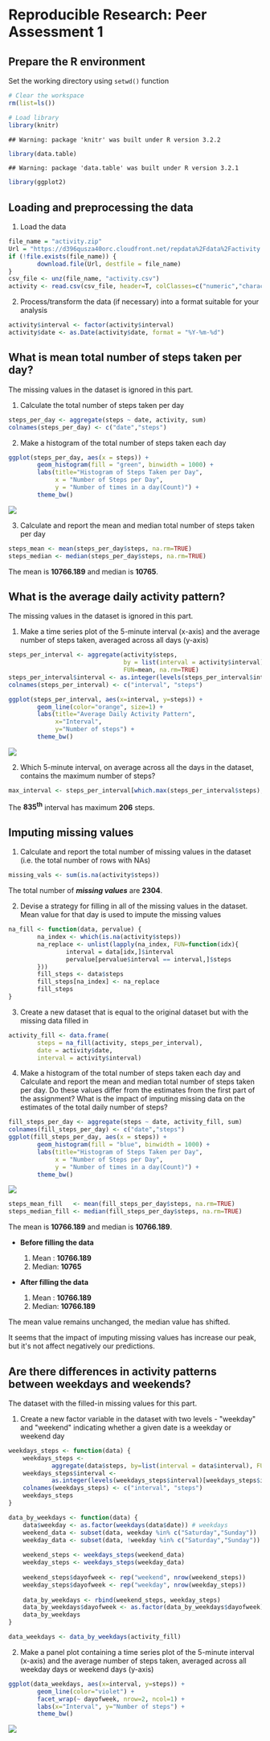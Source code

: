 # Reproducible Research: Peer Assessment 1



## Prepare the R environment
Set the working directory using `setwd()` function

```r
# Clear the workspace
rm(list=ls())

# Load library
library(knitr)
```

```
## Warning: package 'knitr' was built under R version 3.2.2
```

```r
library(data.table)
```

```
## Warning: package 'data.table' was built under R version 3.2.1
```

```r
library(ggplot2)
```



## Loading and preprocessing the data
1. Load the data


```r
file_name = "activity.zip"
Url = "https://d396qusza40orc.cloudfront.net/repdata%2Fdata%2Factivity.zip"
if (!file.exists(file_name)) {
        download.file(Url, destfile = file_name)
}
csv_file <- unz(file_name, "activity.csv")
activity <- read.csv(csv_file, header=T, colClasses=c("numeric","character", "numeric"))
```

2. Process/transform the data (if necessary) into a format suitable for your analysis


```r
activity$interval <- factor(activity$interval)
activity$date <- as.Date(activity$date, format = "%Y-%m-%d")
```



## What is mean total number of steps taken per day?
The missing values in the dataset is ignored in this part.

1. Calculate the total number of steps taken per day


```r
steps_per_day <- aggregate(steps ~ date, activity, sum)
colnames(steps_per_day) <- c("date","steps")
```

2. Make a histogram of the total number of steps taken each day


```r
ggplot(steps_per_day, aes(x = steps)) + 
        geom_histogram(fill = "green", binwidth = 1000) + 
        labs(title="Histogram of Steps Taken per Day", 
             x = "Number of Steps per Day", 
             y = "Number of times in a day(Count)") + 
        theme_bw()
```

![](PA1_template_files/figure-html/unnamed-chunk-5-1.png) 

3. Calculate and report the mean and median total number of steps taken per day


```r
steps_mean <- mean(steps_per_day$steps, na.rm=TRUE)
steps_median <- median(steps_per_day$steps, na.rm=TRUE)
```

The mean is **10766.189** and median is **10765**.



## What is the average daily activity pattern?
The missing values in the dataset is ignored in this part.

1. Make a time series plot of the 5-minute interval (x-axis) and the average number of steps taken, averaged across all days (y-axis)


```r
steps_per_interval <- aggregate(activity$steps,
                                by = list(interval = activity$interval),
                                FUN=mean, na.rm=TRUE)
steps_per_interval$interval <- as.integer(levels(steps_per_interval$interval)[steps_per_interval$interval])
colnames(steps_per_interval) <- c("interval", "steps")
```


```r
ggplot(steps_per_interval, aes(x=interval, y=steps)) +
        geom_line(color="orange", size=1) +  
        labs(title="Average Daily Activity Pattern", 
             x="Interval", 
             y="Number of steps") +
        theme_bw()
```

![](PA1_template_files/figure-html/unnamed-chunk-8-1.png) 

2. Which 5-minute interval, on average across all the days in the dataset, contains the maximum number of steps?


```r
max_interval <- steps_per_interval[which.max(steps_per_interval$steps),]
```

The **835<sup>th</sup>** interval has maximum **206** steps.



## Imputing missing values
1. Calculate and report the total number of missing values in the dataset (i.e. the total number of rows with NAs)


```r
missing_vals <- sum(is.na(activity$steps))
```

The total number of ***missing values*** are **2304**.

2. Devise a strategy for filling in all of the missing values in the dataset. Mean value for that day is used to impute the missing values


```r
na_fill <- function(data, pervalue) {
        na_index <- which(is.na(activity$steps))
        na_replace <- unlist(lapply(na_index, FUN=function(idx){
                interval = data[idx,]$interval
                pervalue[pervalue$interval == interval,]$steps
        }))
        fill_steps <- data$steps
        fill_steps[na_index] <- na_replace
        fill_steps
}
```

3. Create a new dataset that is equal to the original dataset but with the missing data filled in


```r
activity_fill <- data.frame(
        steps = na_fill(activity, steps_per_interval),
        date = activity$date,
        interval = activity$interval)
```

4. Make a histogram of the total number of steps taken each day and Calculate and report the mean and median total number of steps taken per day. Do these values differ from the estimates from the first part of the assignment? What is the impact of imputing missing data on the estimates of the total daily number of steps?


```r
fill_steps_per_day <- aggregate(steps ~ date, activity_fill, sum)
colnames(fill_steps_per_day) <- c("date","steps")
ggplot(fill_steps_per_day, aes(x = steps)) +
        geom_histogram(fill = "blue", binwidth = 1000) +
        labs(title="Histogram of Steps Taken per Day",
             x = "Number of Steps per Day", 
             y = "Number of times in a day(Count)") + 
        theme_bw()
```

![](PA1_template_files/figure-html/unnamed-chunk-13-1.png) 


```r
steps_mean_fill   <- mean(fill_steps_per_day$steps, na.rm=TRUE)
steps_median_fill <- median(fill_steps_per_day$steps, na.rm=TRUE)
```

The mean is **10766.189** and median is **10766.189**.

- **Before filling the data**
    1. Mean  : **10766.189**
    2. Median: **10765**
    
    
- **After filling the data**
    1. Mean  : **10766.189**
    2. Median: **10766.189**

The mean value remains unchanged, the median value has shifted.

It seems that the impact of imputing missing values has increase our peak, but it's not affect negatively our predictions.



## Are there differences in activity patterns between weekdays and weekends?
The dataset with the filled-in missing values for this part.

1. Create a new factor variable in the dataset with two levels - "weekday" and "weekend" indicating whether a given date is a weekday or weekend day


```r
weekdays_steps <- function(data) {
    weekdays_steps <- 
            aggregate(data$steps, by=list(interval = data$interval), FUN=mean, na.rm=T)
    weekdays_steps$interval <-
            as.integer(levels(weekdays_steps$interval)[weekdays_steps$interval])
    colnames(weekdays_steps) <- c("interval", "steps")
    weekdays_steps
}

data_by_weekdays <- function(data) {
    data$weekday <- as.factor(weekdays(data$date)) # weekdays
    weekend_data <- subset(data, weekday %in% c("Saturday","Sunday"))
    weekday_data <- subset(data, !weekday %in% c("Saturday","Sunday"))
    
    weekend_steps <- weekdays_steps(weekend_data)
    weekday_steps <- weekdays_steps(weekday_data)
    
    weekend_steps$dayofweek <- rep("weekend", nrow(weekend_steps))
    weekday_steps$dayofweek <- rep("weekday", nrow(weekday_steps))
    
    data_by_weekdays <- rbind(weekend_steps, weekday_steps)
    data_by_weekdays$dayofweek <- as.factor(data_by_weekdays$dayofweek)
    data_by_weekdays
}

data_weekdays <- data_by_weekdays(activity_fill)
```

2. Make a panel plot containing a time series plot of the 5-minute interval (x-axis) and the average number of steps taken, averaged across all weekday days or weekend days (y-axis)


```r
ggplot(data_weekdays, aes(x=interval, y=steps)) +
        geom_line(color="violet") + 
        facet_wrap(~ dayofweek, nrow=2, ncol=1) +
        labs(x="Interval", y="Number of steps") +
        theme_bw()
```

![](PA1_template_files/figure-html/plot_weekdays-1.png) 

